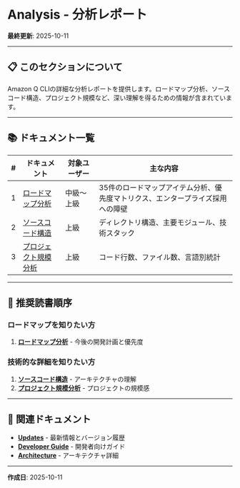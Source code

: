 # Analysis - 分析レポート

**最終更新**: 2025-10-11

---

## 📋 このセクションについて

Amazon Q CLIの詳細な分析レポートを提供します。ロードマップ分析、ソースコード構造、プロジェクト規模など、深い理解を得るための情報が含まれています。

---

## 📚 ドキュメント一覧

| # | ドキュメント | 対象ユーザー | 主な内容 |
|---|------------|------------|---------|
| 1 | [ロードマップ分析](roadmap-analysis-20251008.md) | 中級〜上級 | 35件のロードマップアイテム分析、優先度マトリクス、エンタープライズ採用への障壁 |
| 2 | [ソースコード構造](source-code-structure.md) | 上級 | ディレクトリ構造、主要モジュール、技術スタック |
| 3 | [プロジェクト規模分析](source-code-scale-analysis.md) | 上級 | コード行数、ファイル数、言語別統計 |

---

## 🎯 推奨読書順序

### ロードマップを知りたい方
1. **[ロードマップ分析](roadmap-analysis-20251008.md)** - 今後の開発計画と優先度

### 技術的な詳細を知りたい方
1. **[ソースコード構造](source-code-structure.md)** - アーキテクチャの理解
2. **[プロジェクト規模分析](source-code-scale-analysis.md)** - プロジェクトの規模感

---

## 🔗 関連ドキュメント

- **[Updates](../01_updates/)** - 最新情報とバージョン履歴
- **[Developer Guide](../../02_for-developers/)** - 開発者向けガイド
- **[Architecture](../../02_for-developers/02_architecture/)** - アーキテクチャ詳細

---

**作成日**: 2025-10-11
